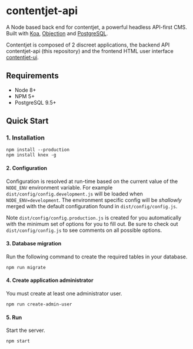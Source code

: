 # contentjet-api

A Node based back end for contentjet, a powerful headless API-first CMS. Built with [Koa](http://koajs.com/), [Objection](http://vincit.github.io/objection.js/) and [PostgreSQL](https://www.postgresql.org/).

Contentjet is composed of 2 discreet applications, the backend API contentjet-api (this repository) and the frontend HTML user interface [contentjet-ui](https://github.com/contentjet/contentjet-ui).

## Requirements

* Node 8+
* NPM 5+
* PostgreSQL 9.5+

## Quick Start

### 1. Installation

```
npm install --production
npm install knex -g
```

#### 2. Configuration

Configuration is resolved at run-time based on the current value of the `NODE_ENV` environment variable.
For example `dist/config/config.development.js` will be loaded when `NODE_ENV=development`. The environment specific config will be _shallowly_ merged with the default configuration found in `dist/config/config.js`.

Note `dist/config/config.production.js` is created for you automatically with the minimum set of options for you to fill out. Be sure to check out `dist/config/config.js` to see comments on all possible options.

#### 3. Database migration

Run the following command to create the required tables in your database.

```
npm run migrate
```

#### 4. Create application administrator

You must create at least one administrator user.

```
npm run create-admin-user
```

#### 5. Run

Start the server.

```
npm start
```
